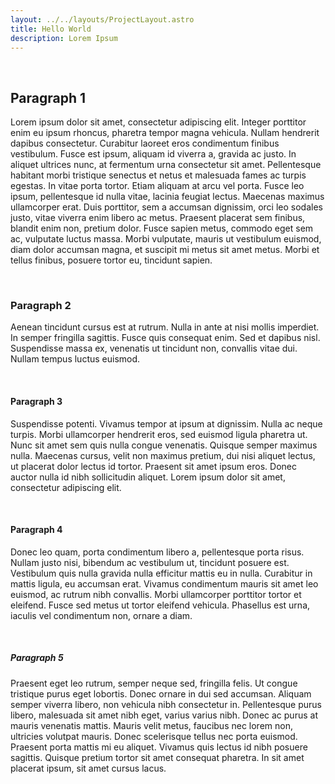 ```yaml
---
layout: ../../layouts/ProjectLayout.astro
title: Hello World
description: Lorem Ipsum
---
```


<br>

## Paragraph 1

Lorem ipsum dolor sit amet, consectetur adipiscing elit. Integer porttitor enim eu ipsum rhoncus, pharetra tempor magna vehicula. Nullam hendrerit dapibus consectetur. Curabitur laoreet eros condimentum finibus vestibulum. Fusce est ipsum, aliquam id viverra a, gravida ac justo. In aliquet ultrices nunc, at fermentum urna consectetur sit amet. Pellentesque habitant morbi tristique senectus et netus et malesuada fames ac turpis egestas. In vitae porta tortor. Etiam aliquam at arcu vel porta. Fusce leo ipsum, pellentesque id nulla vitae, lacinia feugiat lectus. Maecenas maximus ullamcorper erat. Duis porttitor, sem a accumsan dignissim, orci leo sodales justo, vitae viverra enim libero ac metus. Praesent placerat sem finibus, blandit enim non, pretium dolor. Fusce sapien metus, commodo eget sem ac, vulputate luctus massa. Morbi vulputate, mauris ut vestibulum euismod, diam dolor accumsan magna, et suscipit mi metus sit amet metus. Morbi et tellus finibus, posuere tortor eu, tincidunt sapien.

<br>

### Paragraph 2

Aenean tincidunt cursus est at rutrum. Nulla in ante at nisi mollis imperdiet. In semper fringilla sagittis. Fusce quis consequat enim. Sed et dapibus nisl. Suspendisse massa ex, venenatis ut tincidunt non, convallis vitae dui. Nullam tempus luctus euismod.

<br>

#### Paragraph 3

Suspendisse potenti. Vivamus tempor at ipsum at dignissim. Nulla ac neque turpis. Morbi ullamcorper hendrerit eros, sed euismod ligula pharetra ut. Nunc sit amet sem quis nulla congue venenatis. Quisque semper maximus nulla. Maecenas cursus, velit non maximus pretium, dui nisi aliquet lectus, ut placerat dolor lectus id tortor. Praesent sit amet ipsum eros. Donec auctor nulla id nibh sollicitudin aliquet. Lorem ipsum dolor sit amet, consectetur adipiscing elit.

<br>

#### Paragraph 4

Donec leo quam, porta condimentum libero a, pellentesque porta risus. Nullam justo nisi, bibendum ac vestibulum ut, tincidunt posuere est. Vestibulum quis nulla gravida nulla efficitur mattis eu in nulla. Curabitur in mattis ligula, eu accumsan erat. Vivamus condimentum mauris sit amet leo euismod, ac rutrum nibh convallis. Morbi ullamcorper porttitor tortor et eleifend. Fusce sed metus ut tortor eleifend vehicula. Phasellus est urna, iaculis vel condimentum non, ornare a diam.

<br>

##### Paragraph 5

Praesent eget leo rutrum, semper neque sed, fringilla felis. Ut congue tristique purus eget lobortis. Donec ornare in dui sed accumsan. Aliquam semper viverra libero, non vehicula nibh consectetur in. Pellentesque purus libero, malesuada sit amet nibh eget, varius varius nibh. Donec ac purus at mauris venenatis mattis. Mauris velit metus, faucibus nec lorem non, ultricies volutpat mauris. Donec scelerisque tellus nec porta euismod. Praesent porta mattis mi eu aliquet. Vivamus quis lectus id nibh posuere sagittis. Quisque pretium tortor sit amet consequat pharetra. In sit amet placerat ipsum, sit amet cursus lacus.
